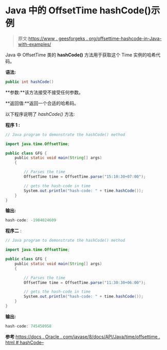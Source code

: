 # Java 中的 OffsetTime hashCode()示例

> 原文:[https://www . geesforgeks . org/offsettime-hashcode-in-Java-with-examples/](https://www.geeksforgeeks.org/offsettime-hashcode-in-java-with-examples/)

Java 中 OffsetTime 类的 **hashCode()** 方法用于获取这个 Time 实例的哈希代码。

**语法:**

```java
public int hashCode()

```

**参数:**该方法接受不接受任何参数。

**返回值:**返回一个合适的哈希码。

以下程序说明了 *hashCode()* 方法:

**程序 1 :**

```java
// Java program to demonstrate the hashCode() method

import java.time.OffsetTime;

public class GFG {
    public static void main(String[] args)
    {

        // Parses the time
        OffsetTime time = OffsetTime.parse("15:10:30+07:00");

        // gets the hash-code in time
        System.out.println("hash-code: " + time.hashCode());
    }
}
```

**输出:**

```java
hash-code: -1984024609

```

**程序二** :

```java
// Java program to demonstrate the hashCode() method

import java.time.OffsetTime;

public class GFG {
    public static void main(String[] args)
    {

        // Parses the time
        OffsetTime time = OffsetTime.parse("11:30:30+06:00");

        // gets the hash-code in time
        System.out.println("hash-code: " + time.hashCode());
    }
}
```

**输出:**

```java
hash-code: 745450958

```

**参考**:[https://docs . Oracle . com/javase/8/docs/API/Java/time/offsettime . html # hashCode–](https://docs.oracle.com/javase/8/docs/api/java/time/OffsetTime.html#hashCode--)